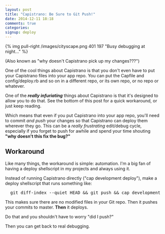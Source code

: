 ```yaml
---
layout: post
title: "Capistrano: Be Sure to Git Push!"
date: 2014-12-11 18:18
comments: true
categories: 
signup: deploy
---
```


{% img pull-right /images/cityscape.png 401 197 "Busy debugging at night..." %}

(Also known as "why doesn't Capistrano pick up my changes???")

One of the cool things about Capistrano is that you don't even have to put
your Capistrano files into your app repo. You can put the Capfile and
config/deploy.rb and so on in a different repo, or its own repo, or no repo or
whatever.

One of the <b><i>really infuriating</i></b> things about Capistrano is that
it's designed to allow you to do that. See the bottom of this post for a quick
workaround, or just keep reading.

<!--more-->

Which means that even if you put Capistrano into your app repo, you'll need to
commit <i>and push</i> your changes so that Capistrano can deploy them
wherever they go. This can be a <i>really frustrating</i> edit/debug cycle,
especially if you forget to push for awhile and spend your time shouting
<b>"why doesn't this fix the bug?"</b>

## Workaround

Like many things, the workaround is simple: automation. I'm a big fan of having
a deploy shellscript in my projects and always using it.

Instead of running Capistrano directly ("cap development deploy"), make a
deploy shellscript that runs something like:

<pre>
  git diff-index --quiet HEAD && git push && cap development deploy
</pre>

This makes sure there are no modified files in your Git repo. Then it pushes
your commits to master. <b>Then</b> it deploys.

Do that and you shouldn't have to worry "did I push?"

Then you can get back to real debugging.
